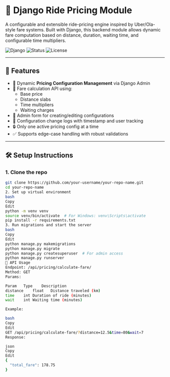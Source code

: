 # 🚖 Django Ride Pricing Module

A configurable and extensible ride-pricing engine inspired by Uber/Ola-style fare systems. Built with Django, this backend module allows dynamic fare computation based on distance, duration, waiting time, and configurable time multipliers.

![Django](https://img.shields.io/badge/Framework-Django-green)
![Status](https://img.shields.io/badge/Status-Completed-blue)
![License](https://img.shields.io/badge/License-MIT-brightgreen)

---

## 📌 Features

- 💼 Dynamic **Pricing Configuration Management** via Django Admin
- 🧮 Fare calculation API using:
  - Base price
  - Distance slabs
  - Time multipliers
  - Waiting charges
- 🔧 Admin form for creating/editing configurations
- 📜 Configuration change logs with timestamp and user tracking
- 🔒 Only one active pricing config at a time
- ✅ Supports edge-case handling with robust validations

---

## 🛠️ Setup Instructions

### 1. Clone the repo

```bash
git clone https://github.com/your-username/your-repo-name.git
cd your-repo-name
2. Set up virtual environment
bash
Copy
Edit
python -m venv venv
source venv/bin/activate  # For Windows: venv\Scripts\activate
pip install -r requirements.txt
3. Run migrations and start the server
bash
Copy
Edit
python manage.py makemigrations
python manage.py migrate
python manage.py createsuperuser  # For admin access
python manage.py runserver
🧪 API Usage
Endpoint: /api/pricing/calculate-fare/
Method: GET
Params:

Param	Type	Description
distance	float	Distance traveled (km)
time	int	Duration of ride (minutes)
wait	int	Waiting time (minutes)

Example:

bash
Copy
Edit
GET /api/pricing/calculate-fare/?distance=12.5&time=80&wait=7
Response:

json
Copy
Edit
{
  "total_fare": 178.75
}